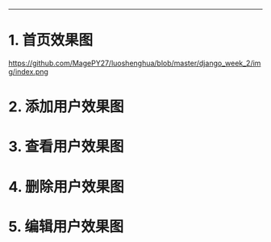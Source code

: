 
---
# 1. 首页效果图
https://github.com/MagePY27/luoshenghua/blob/master/django_week_2/img/index.png
# 2. 添加用户效果图

# 3. 查看用户效果图

# 4. 删除用户效果图

# 5. 编辑用户效果图
